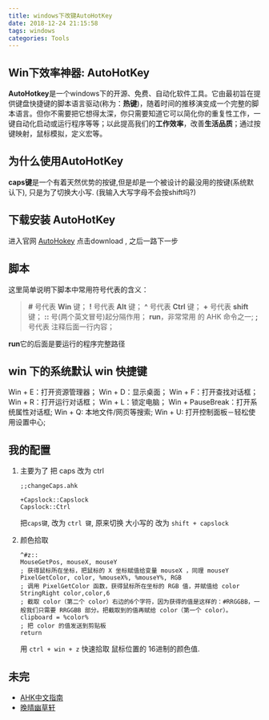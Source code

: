 ```yaml
---
title: windows下改键AutoHotKey
date: 2018-12-24 21:15:58
tags: windows
categories: Tools
---
```


## Win下效率神器: AutoHotKey

**AutoHotkey**是一个windows下的开源、免费、自动化软件工具。它由最初旨在提供键盘快捷键的脚本语言驱动(称为：**热键**)，随着时间的推移演变成一个完整的脚本语言。但你不需要把它想得太深，你只需要知道它可以简化你的重复性工作，一键自动化启动或运行程序等等；以此提高我们的**工作效率**，改善**生活品质**；通过按键映射，鼠标模拟，定义宏等。

## 为什么使用AutoHotKey

**caps键**是一个有着天然优势的按键,但是却是一个被设计的最没用的按键(系统默认下), 只是为了切换大小写. (我输入大写字母不会按shift吗?)



## 下载安装 AutoHotKey

进入官网 [AutoHokey](http://www.autohotkey.com/) 点击download  , 之后一路下一步



## 脚本

这里简单说明下脚本中常用符号代表的含义：

> **#** 号代表 **Win** 键；
> **!** 号代表 **Alt** 键；
> **^** 号代表 **Ctrl** 键；
> **+** 号代表 **shift** 键；
> **::** 号(两个英文冒号)起分隔作用；
> **run**，非常常用 的 AHK 命令之一;
> **;** 号代表 注释后面一行内容；

 **run**它的后面是要运行的程序完整路径





## win 下的系统默认 win 快捷键

Win + E：打开资源管理器；
Win + D：显示桌面；
Win + F：打开查找对话框；
Win + R：打开运行对话框；
Win + L：锁定电脑；
Win + PauseBreak：打开系统属性对话框;
Win + Q: 本地文件/网页等搜索;
Win + U: 打开控制面板－轻松使用设置中心;

## 我的配置

1. 主要为了 把 caps 改为 ctrl 

   ```
   ;;changeCaps.ahk
   
   +Capslock::Capslock
   Capslock::Ctrl
   ```

   把`caps键`, 改为 `ctrl 键`,  原来切换 大小写的 改为 `shift + capslock`

2. 颜色拾取

   ```
   ^#z::
   MouseGetPos, mouseX, mouseY
   ; 获得鼠标所在坐标，把鼠标的 X 坐标赋值给变量 mouseX ，同理 mouseY
   PixelGetColor, color, %mouseX%, %mouseY%, RGB
   ; 调用 PixelGetColor 函数，获得鼠标所在坐标的 RGB 值，并赋值给 color
   StringRight color,color,6
   ; 截取 color（第二个 color）右边的6个字符，因为获得的值是这样的：#RRGGBB，一般我们只需要 RRGGBB 部分。把截取到的值再赋给 color（第一个 color）。
   clipboard = %color%
   ; 把 color 的值发送到剪贴板
   return
   ```

   用 `ctrl + win + z` 快速拾取 鼠标位置的 16进制的颜色值.



## 未完

- [AHK中文指南](https://ahkcn.github.io/docs/Tutorial.htm#Create)
- [晚晴幽草轩](https://www.jeffjade.com/2016/03/11/2016-03-11-autohotkey/)

